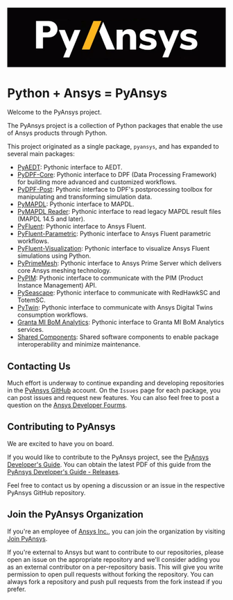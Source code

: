 ﻿![Python at ANSYS Inc](/images/pyansys_dark.png)

# Python + Ansys = PyAnsys

Welcome to the PyAnsys project.

The PyAnsys project is a collection of Python packages that enable the use of
Ansys products through Python.

This project originated as a single package, `pyansys`, and has
expanded to several main packages:

* [PyAEDT](https://aedt.docs.pyansys.com/): Pythonic interface to AEDT.
* [PyDPF-Core](https://dpf.docs.pyansys.com/): Pythonic interface to DPF (Data Processing Framework) for building more advanced and customized workflows.
* [PyDPF-Post](https://post.docs.pyansys.com/): Pythonic interface to DPF's postprocessing toolbox for manipulating and transforming simulation data.
* [PyMAPDL](https://mapdl.docs.pyansys.com/): Pythonic interface to MAPDL.
* [PyMAPDL Reader](https://reader.docs.pyansys.com/): Pythonic interface to read legacy MAPDL result files (MAPDL 14.5 and later).
* [PyFluent](https://fluent.docs.pyansys.com/): Pythonic interface to Ansys Fluent.
* [PyFluent-Parametric](https://parametric.fluent.docs.pyansys.com/): Pythonic interface to Ansys Fluent parametric workflows.
* [PyFluent-Visualization](https://visualization.fluent.docs.pyansys.com): Pythonic interface to visualize Ansys Fluent simulations using Python.
* [PyPrimeMesh](https://prime.docs.pyansys.com/): Pythonic interface to Ansys Prime Server which delivers core Ansys meshing technology.
* [PyPIM](https://pypim.docs.pyansys.com/): Pythonic interface to communicate with the PIM (Product Instance Management) API.
* [PySeascape](https://seascape.docs.pyansys.com/): Pythonic interface to communicate with RedHawkSC and TotemSC.
* [PyTwin](https://twin.docs.pyansys.com/): Pythonic interface to communicate with Ansys Digital Twins consumption workflows.
* [Granta MI BoM Analytics](https://grantami.docs.pyansys.com/): Pythonic interface to Granta MI BoM Analytics services.
* [Shared Components](https://shared.docs.pyansys.com/): Shared software components to enable package interoperability and minimize maintenance.

## Contacting Us

Much effort is underway to continue expanding and developing repositories in the
[PyAnsys GitHub](https://github.com/pyansys/) account. On the ``Issues`` page
for each package, you can post issues and request new features. You can also feel free 
to post a question on the [Ansys Developer Fourms](https://discuss.ansys.com/).

## Contributing to PyAnsys

We are excited to have you on board.

If you would like to contribute to the PyAnsys project, see the
[PyAnsys Developer's Guide](https://github.com/pyansys/dev-guide). You can
obtain the latest PDF of this guide from the [PyAnsys Developer's Guide - Releases](https://github.com/pyansys/dev-guide/releases).

Feel free to contact us by opening a discussion or an issue in the respective PyAnsys GitHub repository.

## Join the PyAnsys Organization

If you're an employee of [Ansys Inc.](https://www.ansys.com/), you can join the organization by visiting [Join PyAnsys](https://myapps.microsoft.com/signin/8f67c59b-83ac-4318-ae96-f0588382ddc0?tenantId=34c6ce67-15b8-4eff-80e9-52da8be89706).

If you're external to Ansys but want to contribute to our repositories, please open an issue on the appropriate repository and we'll consider adding you as an external contributor on a per-repository basis. This will give you write permission to open pull requests without forking the repository. You can always fork a repository and push pull requests from the fork instead if you prefer.
